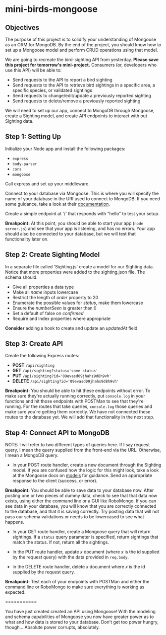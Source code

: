 # mini-birds-mongoose
## Objectives
The purpose of this project is to solidify your understanding of Mongoose as an ORM for MongoDB.  By the end of the project, you should know how to set up a Mongoose model and perform CRUD operations using that model.

We are going to recreate the bird-sighting API from yesterday. **Please save this project for tomorrow's mini-project.** Consumers (or, developers who use this API) will be able to:

 * Send requests to the API to report a bird sighting
 * Send requests to the API to retrieve bird sightings in a specific area, a specific species, or validated sightings
 * Send requests to change/edit/update a previously reported sighting
 * Send requests to delete/remove a previously reported sighting

We will need to set up our app, connect to MongoDB through Mongoose, create a Sighting model, and create API endpoints to interact with out Sighting data.

## Step 1: Setting Up

Initialize your Node app and install the following packages:
 * `express`
 * `body-parser`
 * `cors`
 * `mongoose`

Call express and set up your middleware.

Connect to your database via Mongoose.  This is where you will specify the name of your database in the URI used to connect to MongoDB.  If you need some guidance, take a look at their [documentation](http://mongoosejs.com/docs/guide.html).

Create a simple endpoint at '/' that responds with "hello" to test your setup.

**Breakpoint:** At this point, you should be able to start your app (`node server.js`) and see that your app is listening, and has no errors.  Your app should also be connected to your database, but we will test that functionality later on.

## Step 2: Create Sighting Model

In a separate file called 'Sighting.js' create a model for our Sighting data. Notice that more properties were added to the sighting.json file. The schema should:

 * Give all properties a data type
 * Make all _name_ inputs lowercase
 * Restrict the length of _order_ property to 20
 * Enumerate the possible values for _status_, make them lowercase
 * Ensure the _numberSeen_ is greater than 0
 * Set a default of false on _confirmed_
 * Require and Index properties where appropriate

**Consider** adding a hook to create and update an _updatedAt_ field


## Step 3: Create API

Create the following Express routes:

 * **POST** `/api/sighting`
 * **GET** `/api/sighting?status='some status'`
 * **PUT** `/api/sighting?id='09evasd09jhahs9d8h9vh'`
 * **DELETE** `/api/sighting?id='09evasd09jhahs9d8h9vh'`

**Breakpoint:** You should be able to hit these endpoints without error.  To make sure they're actually running correctly, put `console.log` in your functions and hit those endpoints with POSTMan to see that they're running.  For the routes that take queries, `console.log` those queries and make sure you're getting them correctly.  We have not connected these routes to the database yet.  We will add that functionality in the next step.

## Step 4: Connect API to MongoDB

NOTE: I will refer to two different types of queries here.  If I say request query, I mean the query supplied from the front-end via the URL.  Otherwise, I mean a MongoDB query.

 - In your POST route handler, create a new document through the Sighting model.  If you are confused how the logic for this might look, take a look at the Mongoose docs on [models](http://mongoosejs.com/docs/models.html) for guidance. Send an appropriate response to the client (success, or error).

**Breakpoint:** You should be able to save data to your database now.  After posting one or two pieces of dummy data, check to see that that data now exists, using either the command line or a GUI like RoboMongo. If you can see data in your database, you will know that you are correctly connected to the database, and that it is saving correctly. Try posting data that will not pass our schema validations or needs to be lowercased to see what happens.

 - In your GET route handler, create a Mongoose query that will return sightings. If a `status` query parameter is specified, return sightings that match the status. If not, return all the sightings.

 - In the PUT route handler, update *x* document (where *x* is the id supplied by the request query) with the data provided in `req.body`.

 - In the DELETE route handler, delete *x* document where *x* is the id supplied by the request query.

**Breakpoint:** Test each of your endpoints with POSTMan and either the command line or RoboMongo to make sure everything is working as expected.

===========

You have just created created an API using Mongoose! With the modeling and schema capabilities of Mongoose you now have greater power as to what and how data is stored to your database. Don't get too power hungry, though... Absolute power corrupts, absolutely.
